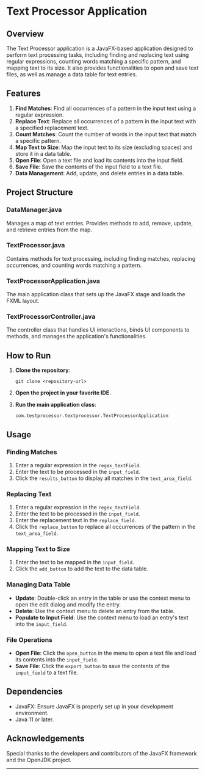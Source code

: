 
# Text Processor Application

## Overview

The Text Processor application is a JavaFX-based application designed to perform text processing tasks, including finding and replacing text using regular expressions, counting words matching a specific pattern, and mapping text to its size. It also provides functionalities to open and save text files, as well as manage a data table for text entries.

## Features

1. **Find Matches**: Find all occurrences of a pattern in the input text using a regular expression.
2. **Replace Text**: Replace all occurrences of a pattern in the input text with a specified replacement text.
3. **Count Matches**: Count the number of words in the input text that match a specific pattern.
4. **Map Text to Size**: Map the input text to its size (excluding spaces) and store it in a data table.
5. **Open File**: Open a text file and load its contents into the input field.
6. **Save File**: Save the contents of the input field to a text file.
7. **Data Management**: Add, update, and delete entries in a data table.

## Project Structure


### DataManager.java

Manages a map of text entries. Provides methods to add, remove, update, and retrieve entries from the map.

### TextProcessor.java

Contains methods for text processing, including finding matches, replacing occurrences, and counting words matching a pattern.

### TextProcessorApplication.java

The main application class that sets up the JavaFX stage and loads the FXML layout.

### TextProcessorController.java

The controller class that handles UI interactions, binds UI components to methods, and manages the application's functionalities.

## How to Run

1. **Clone the repository**:
    ```
    git clone <repository-url>
    ```

2. **Open the project in your favorite IDE**.

3. **Run the main application class**:
    ```
    com.testprocessor.textprocessor.TextProcessorApplication
    ```

## Usage

### Finding Matches

1. Enter a regular expression in the `regex_textField`.
2. Enter the text to be processed in the `input_field`.
3. Click the `results_button` to display all matches in the `text_area_field`.

### Replacing Text

1. Enter a regular expression in the `regex_textField`.
2. Enter the text to be processed in the `input_field`.
3. Enter the replacement text in the `replace_field`.
4. Click the `replace_button` to replace all occurrences of the pattern in the `text_area_field`.

### Mapping Text to Size

1. Enter the text to be mapped in the `input_field`.
2. Click the `add_button` to add the text to the data table.

### Managing Data Table

- **Update**: Double-click an entry in the table or use the context menu to open the edit dialog and modify the entry.
- **Delete**: Use the context menu to delete an entry from the table.
- **Populate to Input Field**: Use the context menu to load an entry's text into the `input_field`.

### File Operations

- **Open File**: Click the `open_button` in the menu to open a text file and load its contents into the `input_field`.
- **Save File**: Click the `export_button` to save the contents of the `input_field` to a text file.

## Dependencies

- JavaFX: Ensure JavaFX is properly set up in your development environment.
- Java 11 or later.

## Acknowledgements

Special thanks to the developers and contributors of the JavaFX framework and the OpenJDK project.

---

